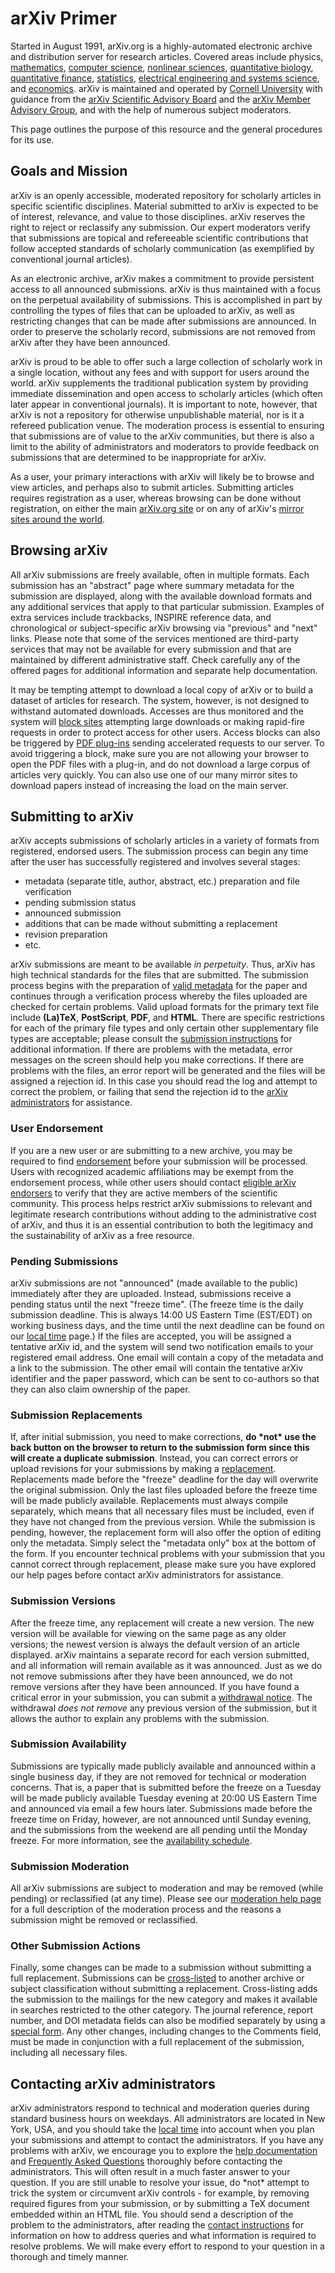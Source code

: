 arXiv Primer
============

Started in August 1991, arXiv.org is a
highly-automated electronic archive and distribution server for research
articles. Covered areas include physics, [mathematics](/archive/math),
[computer science](/archive/cs), [nonlinear sciences](/archive/nlin),
[quantitative biology](/archive/q-bio), [quantitative
finance](/archive/q-fin), [statistics](/archive/stat), [electrical
engineering and systems science](/archive/eess), and
[economics](/archive/econ). arXiv is maintained and operated by 
[Cornell University](https://www.cornell.edu/) with
guidance from the [arXiv Scientific Advisory
Board](/help/scientific_ad_board) and the [arXiv Member Advisory
Group](https://confluence.cornell.edu/display/arxivpub/Member+Advisory+Board), and with the help
of numerous subject moderators.

This page outlines the purpose of this resource and the general
procedures for its use.

Goals and Mission
-----------------

arXiv is an openly accessible, moderated repository for scholarly
articles in specific scientific disciplines. Material submitted to arXiv
is expected to be of interest, relevance, and value to those
disciplines. arXiv reserves the right to reject or reclassify any
submission. Our expert moderators verify that submissions
are topical and refereeable scientific contributions that follow
accepted standards of scholarly communication (as exemplified by
conventional journal articles).

As an electronic archive, arXiv makes a commitment to provide persistent
access to all announced submissions. arXiv is thus maintained with a
focus on the perpetual availability of submissions. This is accomplished
in part by controlling the types of files that can be uploaded to arXiv,
as well as restricting changes that can be made after submissions are
announced. In order to preserve the scholarly record, submissions are
not removed from arXiv after they have been announced.

arXiv is proud to be able to offer such a large collection of scholarly
work in a single location, without any fees and with support for users
around the world. arXiv supplements the traditional publication system
by providing immediate dissemination and open access to scholarly
articles (which often later appear in conventional journals). It is
important to note, however, that arXiv is not a repository for otherwise
unpublishable material, nor is it a refereed publication venue. The
moderation process is essential to ensuring that submissions are of
value to the arXiv communities, but there is also a limit to the ability
of administrators and moderators to provide feedback on submissions that
are determined to be inappropriate for arXiv.

As a user, your primary interactions with arXiv will likely be to browse
and view articles, and perhaps also to submit articles. Submitting
articles requires registration as a user, whereas browsing can be done
without registration, on either the main [arXiv.org
site](http://arxiv.org) or on any of arXiv's [mirror sites around the
world](/help/mirrors).

Browsing arXiv
--------------

All arXiv submissions are freely available, often in multiple formats.
Each submission has an "abstract" page where summary metadata for the
submission are displayed, along with the available download formats and
any additional services that apply to that particular submission.
Examples of extra services include trackbacks, INSPIRE reference data,
and chronological or subject-specific arXiv browsing via "previous" and
"next" links. Please note that some of the services mentioned are
third-party services that may not be available for every submission and
that are maintained by different administrative staff. Check carefully
any of the offered pages for additional information and separate help
documentation.

It may be tempting attempt to download a local copy of arXiv or to build
a dataset of articles for research. The system, however, is not designed
to withstand automated downloads. Accesses are thus monitored and the
system will [block sites](../RobotsBeware.html) attempting large
downloads or making rapid-fire requests in order to protect access for
other users. Access blocks can also be triggered by [PDF
plug-ins](pdf#plugin) sending accelerated requests to our server. To
avoid triggering a block, make sure you are not allowing your browser to
open the PDF files with a plug-in, and do not download a large corpus of
articles very quickly. You can also use one of our many mirror sites to
download papers instead of increasing the load on the main server.

Submitting to arXiv
-------------------

arXiv accepts submissions of scholarly articles in a variety of formats
from registered, endorsed users. The submission process can begin any
time after the user has successfully registered and involves several
stages:

-   metadata (separate title, author, abstract, etc.) preparation and
    file verification
-   pending submission status
-   announced submission
-   additions that can be made without submitting a replacement
-   revision preparation
-   etc.

arXiv submissions are meant to be available *in perpetuity*. Thus, arXiv
has high technical standards for the files that are submitted. The
submission process begins with the preparation of [valid metadata](prep)
for the paper and continues through a verification process whereby the
files uploaded are checked for certain problems. Valid upload formats
for the primary text file include **(La)TeX**, **PostScript**, **PDF**,
and **HTML**. There are specific restrictions for each of the primary
file types and only certain other supplementary file types are
acceptable; please consult the [submission instructions](submit) for
additional information. If there are problems with the metadata, error
messages on the screen should help you make corrections. If there are
problems with the files, an error report will be generated and the files
will be assigned a rejection id. In this case you should read the log
and attempt to correct the problem, or failing that send the rejection
id to the [arXiv administrators](contact) for assistance.

### User Endorsement

If you are a new user or are submitting to a new archive, you may be
required to find [endorsement](endorsement) before your submission will
be processed. Users with recognized academic affiliations may be exempt
from the endorsement process, while other users should contact [eligible
arXiv endorsers](endorsement#request) to verify that they are active
members of the scientific community. This process helps restrict arXiv
submissions to relevant and legitimate research contributions without
adding to the administrative cost of arXiv, and thus it is an essential
contribution to both the legitimacy and the sustainability of arXiv as a
free resource.

### Pending Submissions

arXiv submissions are not "announced" (made available to the public)
immediately after they are uploaded. Instead, submissions receive a
pending status until the next "freeze time". (The freeze time is the
daily submission deadline. This is always 14:00 US Eastern Time
(EST/EDT) on working business days, and the time until the next deadline
can be found on our [local time](../localtime) page.) If the files are
accepted, you will be assigned a tentative arXiv id, and the system will
send two notification emails to your registered email address. One email
will contain a copy of the metadata and a link to the submission. The
other email will contain the tentative arXiv identifier and the paper
password, which can be sent to co-authors so that they can also claim
ownership of the paper.

### Submission Replacements

If, after initial submission, you need to make corrections, **do \*not\*
use the back button on the browser to return to the submission form
since this will create a duplicate submission**. Instead, you can
correct errors or upload revisions for your submissions by making a
[replacement](replace). Replacements made before the "freeze" deadline
for the day will overwrite the original submission. Only the last files
uploaded before the freeze time will be made publicly available.
Replacements must always compile separately, which means that all
necessary files must be included, even if they have not changed from the
previous version. While the submission is pending, however, the
replacement form will also offer the option of editing only the
metadata. Simply select the "metadata only" box at the bottom of the
form. If you encounter technical problems with your submission that you
cannot correct through replacement, please make sure you have explored
our help pages before contact arXiv administrators for assistance.

### Submission Versions

After the freeze time, any replacement will create a new version. The
new version will be available for viewing on the same page as any older
versions; the newest version is always the default version of an article
displayed. arXiv maintains a separate record for each version submitted,
and all information will remain available as it was announced. Just as
we do not remove submissions after they have been announced, we do not
remove versions after they have been announced. If you have found a
critical error in your submission, you can submit a [withdrawal
notice](withdraw). The withdrawal *does not remove* any previous version
of the submission, but it allows the author to explain any problems with
the submission.

### Submission Availability

Submissions are typically made publicly available and announced within a
single business day, if they are not removed for technical or moderation
concerns. That is, a paper that is submitted before the freeze on a
Tuesday will be made publicly available Tuesday evening at 20:00 US
Eastern Time and announced via email a few hours later. Submissions made
before the freeze time on Friday, however, are not announced until
Sunday evening, and the submissions from the weekend are all pending
until the Monday freeze. For more information, see the [availability
schedule](submit#availability).

### Submission Moderation

All arXiv submissions are subject to moderation and may be removed
(while pending) or reclassified (at any time). Please see our
[moderation help page](moderation) for a full description of the
moderation process and the reasons a submission might be removed or
reclassified.

### Other Submission Actions

Finally, some changes can be made to a submission without submitting a
full replacement. Submissions can be [cross-listed](cross) to another
archive or subject classification without submitting a replacement.
Cross-listing adds the submission to the mailings for the new category
and makes it available in searches restricted to the other category. The
journal reference, report number, and DOI metadata fields can also be
modified separately by using a [special form](jref). Any other changes,
including changes to the Comments field, must be made in conjunction
with a full replacement of the submission, including all necessary
files.

Contacting arXiv administrators
-------------------------------

arXiv administrators respond to technical and moderation queries during
standard business hours on weekdays. All administrators are located in
New York, USA, and you should take the [local time](../localtime) into
account when you plan your submissions and attempt to contact the
administrators. If you have any problems with arXiv, we encourage you to
explore the [help documentation](toc) and [Frequently Asked
Questions](faq/index) thoroughly before contacting the administrators.
This will often result in a much faster answer to your question. If you
are still unable to resolve your issue, do \*not\* attempt to trick the
system or circumvent arXiv controls - for example, by removing required
figures from your submission, or by submitting a TeX document embedded
within an HTML file. You should send a description of the problem to the
administrators, after reading the [contact instructions](contact) for
information on how to address queries and what information is required
to resolve problems. We will make every effort to respond to your
question in a thorough and timely manner.

